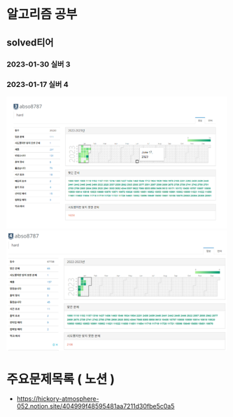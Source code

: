 # 알고리즘 공부



## solved티어
### 2023-01-30 실버 3
### 2023-01-17 실버 4 

![실버3](./image/S3_20230130.png)
![실버4](./image/S4_20230117.png)  


# 주요문제목록 ( 노션 )
- https://hickory-atmosphere-052.notion.site/404999f48595481aa7211d30fbe5c0a5

